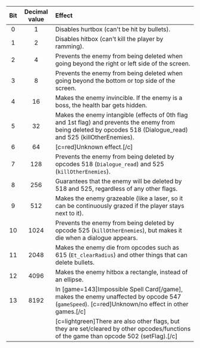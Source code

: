 | Bit      | Decimal value | Effect  |
|:--------:|:-------------:| :-----|
| 0        | 1             | Disables hurtbox (can't be hit by bullets). |
| 1        | 2             | Disables hitbox (can't kill the player by ramming). |
| 2        | 4             | Prevents the enemy from being deleted when going beyond the right or left side of the screen. |
| 3        | 8             | Prevents the enemy from being deleted when going beyond the bottom or top side of the screen. |
| 4        | 16            | Makes the enemy invincible. If the enemy is a boss, the health bar gets hidden. |
| 5        | 32            | Makes the enemy intangible (effects of 0th flag and 1st flag) and prevents the enemy from being deleted by opcodes 518 (Dialogue_read) and 525 (killOtherEnemies).|
| 6        | 64            | [c=red]Unknown effect.[/c] |
| 7        | 128           | Prevents the enemy from being deleted by opcodes 518 (`Dialogue_read`) and 525 (`killOtherEnemies`). |
| 8        | 256           | Guarantees that the enemy will be deleted by 518 and 525, regardless of any other flags. |
| 9        | 512           | Makes the enemy grazeable (like a laser, so it can be continuously grazed if the player stays next to it). |
| 10       | 1024          | Prevents the enemy from being deleted by opcode 525 (`killOtherEnemies`), but makes it die when a dialogue appears. |
| 11       | 2048          | Makes the enemy die from opcodes such as 615 (`Et_clearRadius`) and other things that can delete bullets. |
| 12       | 4096          | Makes the enemy hitbox a rectangle, instead of an ellipse. |
| 13       | 8192          | In [game=143]Impossible Spell Card[/game], makes the enemy unaffected by opcode 547 (`gameSpeed`). [c=red]Unknown/no effect in other games.[/c] |
|          |               | [c=lightgreen]There are also other flags, but they are set/cleared by other opcodes/functions of the game than opcode 502 (setFlag).[/c] |
